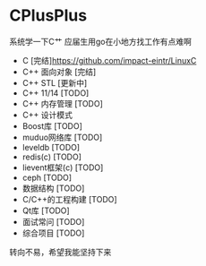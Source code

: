 # CPlusPlus

系统学一下C艹 应届生用go在小地方找工作有点难啊

- C [完结]<https://github.com/impact-eintr/LinuxC>
- C++ 面向对象 [完结]
- C++ STL [更新中]
- C++ 11/14 [TODO]
- C++ 内存管理 [TODO]
- C++ 设计模式
- Boost库 [TODO]
- muduo网络库 [TODO]
- leveldb [TODO]
- redis(c) [TODO]
- lievent框架(c) [TODO]
- ceph [TODO]
- 数据结构 [TODO]
- C/C++的工程构建 [TODO]
- Qt库 [TODO]
- 面试常问 [TODO]
- 综合项目 [TODO]

转向不易，希望我能坚持下来
